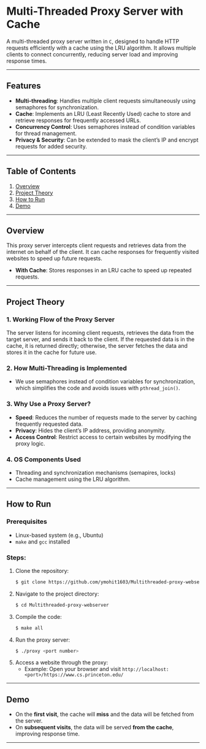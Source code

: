 # Multi-Threaded Proxy Server with Cache

A multi-threaded proxy server written in `C`, designed to handle HTTP requests efficiently with a cache using the LRU algorithm. It allows multiple clients to connect concurrently, reducing server load and improving response times.

---

## Features
- **Multi-threading**: Handles multiple client requests simultaneously using semaphores for synchronization.
- **Cache**: Implements an LRU (Least Recently Used) cache to store and retrieve responses for frequently accessed URLs.
- **Concurrency Control**: Uses semaphores instead of condition variables for thread management.
- **Privacy & Security**: Can be extended to mask the client’s IP and encrypt requests for added security.

---

## Table of Contents
1. [Overview](#overview)
2. [Project Theory](#project-theory)
3. [How to Run](#how-to-run)
4. [Demo](#demo)

---

## Overview
This proxy server intercepts client requests and retrieves data from the internet on behalf of the client. It can cache responses for frequently visited websites to speed up future requests.
- **With Cache**: Stores responses in an LRU cache to speed up repeated requests.

---

## Project Theory

### 1. **Working Flow of the Proxy Server**
The server listens for incoming client requests, retrieves the data from the target server, and sends it back to the client. If the requested data is in the cache, it is returned directly; otherwise, the server fetches the data and stores it in the cache for future use.

### 2. **How Multi-Threading is Implemented**
- We use semaphores instead of condition variables for synchronization, which simplifies the code and avoids issues with `pthread_join()`.

### 3. **Why Use a Proxy Server?**
- **Speed**: Reduces the number of requests made to the server by caching frequently requested data.
- **Privacy**: Hides the client’s IP address, providing anonymity.
- **Access Control**: Restrict access to certain websites by modifying the proxy logic.

### 4. **OS Components Used**
- Threading and synchronization mechanisms (semapires, locks)
- Cache management using the LRU algorithm.

---

## How to Run

### Prerequisites
- Linux-based system (e.g., Ubuntu)
- `make` and `gcc` installed

### Steps:
1. Clone the repository:
    ```bash
    $ git clone https://github.com/ymohit1603/Multithreaded-proxy-webserver
    ```
2. Navigate to the project directory:
    ```bash
    $ cd Multithreaded-proxy-webserver
    ```
3. Compile the code:
    ```bash
    $ make all
    ```
4. Run the proxy server:
    ```bash
    $ ./proxy <port number>
    ```
5. Access a website through the proxy:
    - Example: Open your browser and visit `http://localhost:<port>/https://www.cs.princeton.edu/`

---

## Demo

- On the **first visit**, the cache will **miss** and the data will be fetched from the server.
- On **subsequent visits**, the data will be served **from the cache**, improving response time.



---

